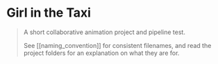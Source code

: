 # Girl in the Taxi
> A short collaborative animation project and pipeline test.
> 
> See [[naming_convention]] for consistent filenames, and read the project folders for an explanation on what they are for.